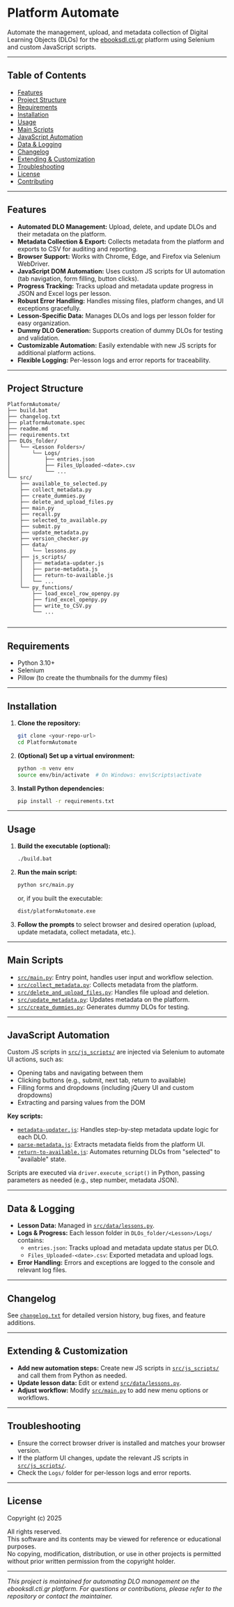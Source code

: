 # Platform Automate

Automate the management, upload, and metadata collection of Digital Learning Objects (DLOs) for the [ebooksdl.cti.gr](https://ebooksdl.cti.gr/) platform using Selenium and custom JavaScript scripts.

---

## Table of Contents

- [Features](#features)
- [Project Structure](#project-structure)
- [Requirements](#requirements)
- [Installation](#installation)
- [Usage](#usage)
- [Main Scripts](#main-scripts)
- [JavaScript Automation](#javascript-automation)
- [Data & Logging](#data--logging)
- [Changelog](#changelog)
- [Extending & Customization](#extending--customization)
- [Troubleshooting](#troubleshooting)
- [License](#license)
- [Contributing](#contributing)

---

## Features

- **Automated DLO Management:** Upload, delete, and update DLOs and their metadata on the platform.
- **Metadata Collection & Export:** Collects metadata from the platform and exports to CSV for auditing and reporting.
- **Browser Support:** Works with Chrome, Edge, and Firefox via Selenium WebDriver.
- **JavaScript DOM Automation:** Uses custom JS scripts for UI automation (tab navigation, form filling, button clicks).
- **Progress Tracking:** Tracks upload and metadata update progress in JSON and Excel logs per lesson.
- **Robust Error Handling:** Handles missing files, platform changes, and UI exceptions gracefully.
- **Lesson-Specific Data:** Manages DLOs and logs per lesson folder for easy organization.
- **Dummy DLO Generation:** Supports creation of dummy DLOs for testing and validation.
- **Customizable Automation:** Easily extendable with new JS scripts for additional platform actions.
- **Flexible Logging:** Per-lesson logs and error reports for traceability.

---

## Project Structure

```
PlatformAutomate/
├── build.bat
├── changelog.txt
├── platformAutomate.spec
├── readme.md
├── requirements.txt
├── DLOs_folder/
│   └── <Lesson Folders>/
│       └── Logs/
│           ├── entries.json
│           ├── Files_Uploaded-<date>.csv
│           └── ...
└── src/
    ├── available_to_selected.py
    ├── collect_metadata.py
    ├── create_dummies.py
    ├── delete_and_upload_files.py
    ├── main.py
    ├── recall.py
    ├── selected_to_available.py
    ├── submit.py
    ├── update_metadata.py
    ├── version_checker.py
    ├── data/
    │   └── lessons.py
    ├── js_scripts/
    │   ├── metadata-updater.js
    │   ├── parse-metadata.js
    │   ├── return-to-available.js
    │   └── ...
    └── py_functions/
        ├── load_excel_row_openpy.py
        ├── find_excel_openpy.py
        ├── write_to_CSV.py
        └── ...
    
```

---

## Requirements

- Python 3.10+
- Selenium
- Pillow (to create the thumbnails for the dummy files)

---

## Installation

1. **Clone the repository:**
   ```sh
   git clone <your-repo-url>
   cd PlatformAutomate
   ```

2. **(Optional) Set up a virtual environment:**
   ```sh
   python -m venv env
   source env/bin/activate  # On Windows: env\Scripts\activate
   ```

3. **Install Python dependencies:**
   ```sh
   pip install -r requirements.txt
   ```

---

## Usage

1. **Build the executable (optional):**
   ```sh
   ./build.bat
   ```
2. **Run the main script:**
   ```sh
   python src/main.py
   ```
   or, if you built the executable:
   ```sh
   dist/platformAutomate.exe
   ```
3. **Follow the prompts** to select browser and desired operation (upload, update metadata, collect metadata, etc.).

---

## Main Scripts

- [`src/main.py`](src/main.py): Entry point, handles user input and workflow selection.
- [`src/collect_metadata.py`](src/collect_metadata.py): Collects metadata from the platform.
- [`src/delete_and_upload_files.py`](src/delete_and_upload_files.py): Handles file upload and deletion.
- [`src/update_metadata.py`](src/update_metadata.py): Updates metadata on the platform.
- [`src/create_dummies.py`](src/create_dummies.py): Generates dummy DLOs for testing.

---

## JavaScript Automation

Custom JS scripts in [`src/js_scripts/`](src/js_scripts/) are injected via Selenium to automate UI actions, such as:

- Opening tabs and navigating between them
- Clicking buttons (e.g., submit, next tab, return to available)
- Filling forms and dropdowns (including jQuery UI and custom dropdowns)
- Extracting and parsing values from the DOM

**Key scripts:**
- [`metadata-updater.js`](src/js_scripts/metadata-updater.js): Handles step-by-step metadata update logic for each DLO.
- [`parse-metadata.js`](src/js_scripts/parse-metadata.js): Extracts metadata fields from the platform UI.
- [`return-to-available.js`](src/js_scripts/return-to-available.js): Automates returning DLOs from "selected" to "available" state.

Scripts are executed via `driver.execute_script()` in Python, passing parameters as needed (e.g., step number, metadata JSON).

---

## Data & Logging

- **Lesson Data:** Managed in [`src/data/lessons.py`](src/data/lessons.py).
- **Logs & Progress:** Each lesson folder in `DLOs_folder/<Lesson>/Logs/` contains:
  - `entries.json`: Tracks upload and metadata update status per DLO.
  - `Files_Uploaded-<date>.csv`: Exported metadata and upload logs.
- **Error Handling:** Errors and exceptions are logged to the console and relevant log files.

---

## Changelog

See [`changelog.txt`](changelog.txt) for detailed version history, bug fixes, and feature additions.

---

## Extending & Customization

- **Add new automation steps:** Create new JS scripts in [`src/js_scripts/`](src/js_scripts/) and call them from Python as needed.
- **Update lesson data:** Edit or extend [`src/data/lessons.py`](src/data/lessons.py).
- **Adjust workflow:** Modify [`src/main.py`](src/main.py) to add new menu options or workflows.

---

## Troubleshooting

- Ensure the correct browser driver is installed and matches your browser version.
- If the platform UI changes, update the relevant JS scripts in [`src/js_scripts/`](src/js_scripts/).
- Check the `Logs/` folder for per-lesson logs and error reports.

---

## License

Copyright (c) 2025

All rights reserved.  
This software and its contents may be viewed for reference or educational purposes.  
No copying, modification, distribution, or use in other projects is permitted without prior written permission from the copyright holder.

---

*This project is maintained for automating DLO management on the ebooksdl.cti.gr platform. For questions or contributions, please refer to the repository or contact the maintainer.*
